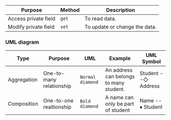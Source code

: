 | **Purpose**           | **Method**     | **Description**                       |
|------------------------|----------------|---------------------------------------|
| Access private field   | `get`          | To read data.        |
| Modify private field   | `set`          | To update or change the data.    |


### UML diagram
|**Type**   | **Purpose**               | **UML**         | **Example**                         |  **UML Symbol**  |
|-----------|---------------------------|-----------------|---------------------------------------|------------------|
|Aggregation| One-to-many relationship  | `Normal diamond`| An address can belongs to many student.|Student --◇ Address |
|Composition| One-to-one realtionship   | `Bold diamond`  | A name can only be part of student    |Name --♦ Student  |
